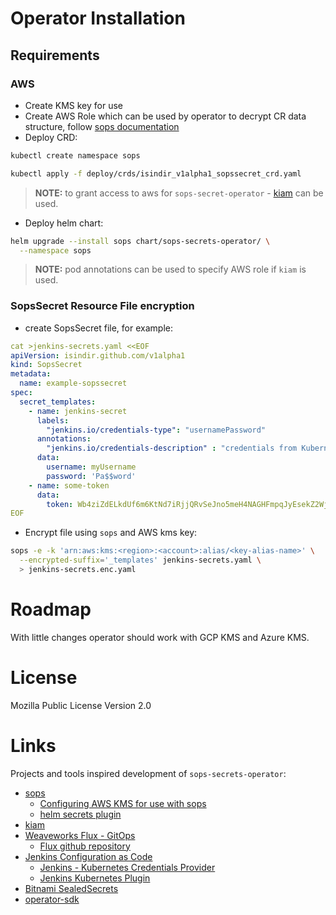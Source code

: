 # Operator Installation

## Requirements

### AWS

* Create KMS key for use
* Create AWS Role which can be used by operator to decrypt CR data structure,
  follow [sops documentation](https://github.com/mozilla/sops#26assuming-roles-and-using-kms-in-various-aws-accounts)
* Deploy CRD:

```bash
kubectl create namespace sops

kubectl apply -f deploy/crds/isindir_v1alpha1_sopssecret_crd.yaml
```
> **NOTE:** to grant access to aws for `sops-secret-operator` -
> [kiam](https://github.com/uswitch/kiam) can be used.

* Deploy helm chart:

```bash
helm upgrade --install sops chart/sops-secrets-operator/ \
  --namespace sops
```
> **NOTE:** pod annotations can be used to specify AWS role if `kiam` is used.

### SopsSecret Resource File encryption

* create SopsSecret file, for example:

```yaml
cat >jenkins-secrets.yaml <<EOF
apiVersion: isindir.github.com/v1alpha1
kind: SopsSecret
metadata:
  name: example-sopssecret
spec:
  secret_templates:
    - name: jenkins-secret
      labels:
        "jenkins.io/credentials-type": "usernamePassword"
      annotations:
        "jenkins.io/credentials-description" : "credentials from Kubernetes"
      data:
        username: myUsername
        password: 'Pa$$word'
    - name: some-token
      data:
        token: Wb4ziZdELkdUf6m6KtNd7iRjjQRvSeJno5meH4NAGHFmpqJyEsekZ2WjX232s4Gj
EOF
```

* Encrypt file using `sops` and AWS kms key:

```bash
sops -e -k 'arn:aws:kms:<region>:<account>:alias/<key-alias-name>' \
  --encrypted-suffix='_templates' jenkins-secrets.yaml \
  > jenkins-secrets.enc.yaml
```

# Roadmap

With little changes operator should work with GCP KMS and Azure KMS.

# License

Mozilla Public License Version 2.0

# Links

Projects and tools inspired development of `sops-secrets-operator`:

* [sops](https://github.com/mozilla/sops)
  * [Configuring AWS KMS for use with sops](https://github.com/mozilla/sops#26assuming-roles-and-using-kms-in-various-aws-accounts)
  * [helm secrets plugin](https://github.com/futuresimple/helm-secrets)
* [kiam](https://github.com/uswitch/kiam)
* [Weaveworks Flux - GitOps](https://www.weave.works/blog/managing-helm-releases-the-gitops-way)
  * [Flux github repository](https://github.com/weaveworks/flux)
* [Jenkins Configuration as Code](https://jenkins.io/projects/jcasc/)
  * [Jenkins - Kubernetes Credentials Provider](https://jenkinsci.github.io/kubernetes-credentials-provider-plugin/)
  * [Jenkins Kubernetes Plugin](https://github.com/jenkinsci/kubernetes-plugin)
* [Bitnami SealedSecrets](https://github.com/bitnami-labs/sealed-secrets)
* [operator-sdk](https://github.com/operator-framework/operator-sdk)
